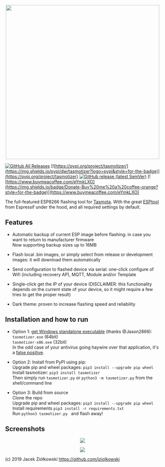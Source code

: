 <p align="center">
<img src=https://user-images.githubusercontent.com/11555742/69891714-ec14ca00-12fe-11ea-9140-92842fa1bff9.jpg width=500>
</p>

[![GitHub All Releases](https://img.shields.io/github/downloads/tasmota/tasmotizer/total?style=for-the-badge)](https://github.com/tasmota/tasmotizer/releases)
[![https://pypi.org/project/tasmotizer/](https://img.shields.io/pypi/dw/tasmotizer?logo=pypi&style=for-the-badge)](https://pypi.org/project/tasmotizer)
[![GitHub release (latest SemVer)](https://img.shields.io/github/v/release/tasmota/tasmotizer?style=for-the-badge)](https://github.com/tasmota/tasmotizer/releases)
[![https://www.buymeacoffee.com/eYmkLXO](https://img.shields.io/badge/Donate-Buy%20me%20a%20coffee-orange?style=for-the-badge)](https://www.buymeacoffee.com/eYmkLXO)

The full-featured ESP8266 flashing tool for [Tasmota](https://github.com/arendst/Tasmota). With the great [ESPtool](https://github.com/espressif/esptool) from Espressif under the hood, and all required settings by default.

## Features

 - Automatic backup of current ESP image before flashing: in case you want to return to manufacturer firmware<br/>
 Now supporting backup sizes up to 16MB
 
 - Flash local .bin images, or simply select from release or development images: it will download them automatically 
 
 - Send configuration to flashed device via serial: one-click configure of Wifi (including recovery AP), MQTT, Module and/or Template  
 
 - Single-click get the IP of your device (DISCLAIMER: this functionality depends on the current state of your device, so it might require a few tries to get the proper result)
 
 - Dark theme: proven to increase flashing speed and reliability 
 
## Installation and how to run

 - Option 1: [get Windows  standalone executable](https://github.com/tasmota/tasmotizer/releases) (thanks @Jason2866):<br/>
 `tasmotizer.exe` (64bit)<br/>
 `tasmotizer-x86.exe` (32bit)<br/>
 In the odd case of your antivirus going haywire over that application, it's a [false positive](https://github.com/pyinstaller/pyinstaller/issues/3802).
 
 - Option 2: Install from PyPI using pip:<br/>
 Upgrade pip and wheel packages: `pip3 install --upgrade pip wheel`<br/>
 Install tasmotizer: `pip3 install tasmotizer`   
 Then simply run `tasmotizer.py` or `python3 -m tasmotizer.py` from the shell/command line
 
 - Option 3: Build from source<br/>
 Clone the repo<br/>
 Upgrade pip and wheel packages: `pip3 install --upgrade pip wheel`<br/>
 Install requirements `pip3 install -r requirements.txt`<br/>
 Run `python3 tasmotizer.py ` and flash away!
 
## Screenshots

<p align="center">
    <img src=https://user-images.githubusercontent.com/24528715/93748447-96e0d680-fbf8-11ea-9647-9d303cda0ea7.png>    
</p>

<p align="center">
    <img src=https://user-images.githubusercontent.com/24528715/93748408-82044300-fbf8-11ea-89c5-891065e52430.png>
</p>

(c) 2019 Jacek Ziółkowski https://github.com/jziolkowski
